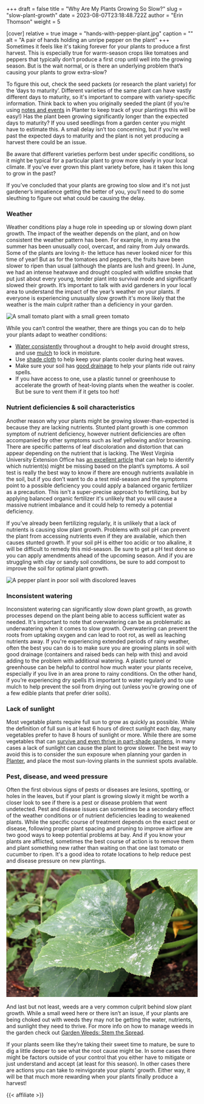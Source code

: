 +++
draft = false
title = "Why Are My Plants Growing So Slow?"
slug = "slow-plant-growth"
date = 2023-08-07T23:18:48.722Z
author = "Erin Thomson"
weight = 5

[cover]
relative = true
image = "hands-with-pepper-plant.jpg"
caption = ""
alt = "A pair of hands holding an unripe pepper on the plant"
+++
Sometimes it feels like it's taking forever for your plants to produce a first harvest. This is especially true for warm-season crops like tomatoes and peppers that typically don’t produce a first crop until well into the growing season. But is the wait normal, or is there an underlying problem that’s causing your plants to grow extra-slow?

To figure this out, check the seed packets (or research the plant variety) for the ‘days to maturity’. Different varieties of the same plant can have vastly different days to maturity, so it's important to compare with variety-specific information. Think back to when you originally seeded the plant (if you’re using [notes and events](https://info.planter.garden/notes-and-events/how-to/) in Planter to keep track of your plantings this will be easy!) Has the plant been growing significantly longer than the expected days to maturity? If you used seedlings from a garden center you might have to estimate this. A small delay isn’t too concerning, but if you’re well past the expected days to maturity and the plant is not yet producing a harvest there could be an issue.

Be aware that different varieties perform best under specific conditions, so it might be typical for a particular plant to grow more slowly in your local climate. If you’ve ever grown this plant variety before, has it taken this long to grow in the past?

If you’ve concluded that your plants are growing too slow and it's not just gardener’s impatience getting the better of you, you’ll need to do some sleuthing to figure out what could be causing the delay.

### Weather

Weather conditions play a huge role in speeding up or slowing down plant growth. The impact of the weather depends on the plant, and on how consistent the weather pattern has been. For example, in my area the summer has been unusually cool, overcast, and rainy from July onwards. Some of the plants are loving it- the lettuce has never looked nicer for this time of year! But as for the tomatoes and peppers, the fruits have been slower to ripen than usual (although the plants are lush and green). In June, we had an intense heatwave and drought coupled with wildfire smoke that put just about every young, tender plant into survival mode and significantly slowed their growth. It’s important to talk with avid gardeners in your local area to understand the impact of the year’s weather on your plants. If everyone is experiencing unusually slow growth it's more likely that the weather is the main culprit rather than a deficiency in your garden.

![A small tomato plant with a small green tomato](green-tomato.jpg)

While you can’t control the weather, there are things you can do to help your plants adapt to weather conditions:

* [Water consistently](https://blog.planter.garden/posts/watering-more-than-a-garden-chore/) throughout a drought to help avoid drought stress, and use [mulch](https://blog.planter.garden/posts/mulching-a-must-for-your-garden/) to lock in moisture.
* Use [shade cloth](https://www.amazon.com/s?k=shade+cloth) to help keep your plants cooler during heat waves.
* Make sure your soil has [good drainage](https://blog.planter.garden/posts/how-to-improve-poor-soil-drainage/) to help your plants ride out rainy spells.
* If you have access to one, use a plastic tunnel or greenhouse to accelerate the growth of heat-loving plants when the weather is cooler. But be sure to vent them if it gets too hot!

### Nutrient deficiencies & soil characteristics

Another reason why your plants might be growing slower-than-expected is because they are lacking nutrients. Stunted plant growth is one common symptom of nutrient deficiency, however nutrient deficiencies are often accompanied by other symptoms such as leaf yellowing and/or browning. There are specific patterns of leaf discoloration and distortion that can appear depending on the nutrient that is lacking. The West Virginia University Extension Office has [an excellent article](https://extension.wvu.edu/lawn-gardening-pests/plant-disease/nutrient-deficiencies-in-plants) that can help to identify which nutrient(s) might be missing based on the plant’s symptoms. A soil test is really the best way to know if there are enough nutrients available in the soil, but if you don’t want to do a test mid-season and the symptoms point to a possible deficiency you could apply a balanced organic fertilizer as a precaution. This isn't a super-precise approach to fertilizing, but by applying balanced organic fertilizer it's unlikely that you will cause a massive nutrient imbalance and it could help to remedy a potential deficiency.

If you’ve already been fertilizing regularly, it is unlikely that a lack of nutrients is causing slow plant growth. Problems with soil pH can prevent the plant from accessing nutrients even if they are available, which then causes stunted growth. If your soil pH is either too acidic or too alkaline, it will be difficult to remedy this mid-season. Be sure to get a pH test done so you can apply amendments ahead of the upcoming season. And if you are struggling with clay or sandy soil conditions, be sure to add compost to improve the soil for optimal plant growth.

![A pepper plant in poor soil with discolored leaves](pepper-plant-poor-soil.jpg)

### Inconsistent watering

Inconsistent watering can significantly slow down plant growth, as growth processes depend on the plant being able to access sufficient water as needed. It's important to note that overwatering can be as problematic as underwatering when it comes to slow growth. Overwatering can prevent the roots from uptaking oxygen and can lead to root rot, as well as leaching nutrients away. If you're experiencing extended periods of rainy weather, often the best you can do is to make sure you are growing plants in soil with good drainage (containers and raised beds can help with this) and avoid adding to the problem with additional watering. A plastic tunnel or greenhouse can be helpful to control how much water your plants receive, especially if you live in an area prone to rainy conditions. On the other hand, if you’re experiencing dry spells it’s important to water regularly and to use mulch to help prevent the soil from drying out (unless you’re growing one of a few edible plants that prefer drier soils).

### Lack of sunlight

Most vegetable plants require full sun to grow as quickly as possible. While the definition of full sun is at least 6 hours of direct sunlight each day, many vegetables prefer to have 8 hours of sunlight or more. While there are some vegetables that can [survive and even thrive in part-shade gardens](https://blog.planter.garden/posts/growing-vegetables-in-part-shade/), in many cases a lack of sunlight can cause the plant to grow slower. The best way to avoid this is to consider the sun exposure when planning your garden in [Planter](https://planter.garden/gardens), and place the most sun-loving plants in the sunniest spots available.

### Pest, disease, and weed pressure

Often the first obvious signs of pests or diseases are lesions, spotting, or holes in the leaves, but if your plant is growing slowly it might be worth a closer look to see if there is a pest or disease problem that went undetected. Pest and disease issues can sometimes be a secondary effect of the weather conditions or of nutrient deficiencies leading to weakened plants. While the specific course of treatment depends on the exact pest or disease, following proper plant spacing and pruning to improve airflow are two good ways to keep potential problems at bay. And if you know your plants are afflicted, sometimes the best course of action is to remove them and plant something new rather than waiting on that one last tomato or cucumber to ripen. It's a good idea to rotate locations to help reduce pest and disease pressure on new plantings.

![A zucchini plant with powdery mildew on the leaves](powdery-mildew.jpg)

And last but not least, weeds are a very common culprit behind slow plant growth. While a small weed here or there isn’t an issue, if your plants are being choked out with weeds they may not be getting the water, nutrients, and sunlight they need to thrive. For more info on how to manage weeds in the garden check out [Garden Weeds: Stem the Spread](https://blog.planter.garden/posts/garden-weeds-stem-the-spread/).

If your plants seem like they’re taking their sweet time to mature, be sure to dig a little deeper to see what the root cause might be. In some cases there might be factors outside of your control that you either have to mitigate or just understand and accept (at least for this season). In other cases there are actions you can take to reinvigorate your plants’ growth. Either way, it will be that much more rewarding when your plants finally produce a harvest!

{{< affiliate >}}